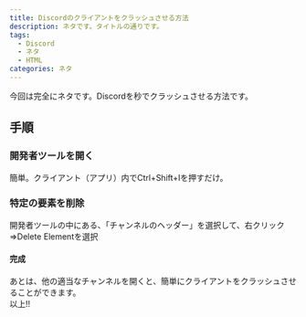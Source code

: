 ```yaml
---
title: Discordのクライアントをクラッシュさせる方法
description: ネタです。タイトルの通りです。
tags:
  - Discord
  - ネタ
  - HTML
categories: ネタ
---
```

<div class="adservice-pc"></div>
今回は完全にネタです。<wbr>
Discordを秒でクラッシュさせる方法です。<br>
<h2>手順</h2>
<h3>開発者ツールを開く</h3>
簡単。クライアント（アプリ）内でCtrl+Shift+Iを押すだけ。
<h3>特定の要素を削除</h3>
開発者ツールの中にある、「チャンネルのヘッダー」を選択して、右クリック=>Delete Elementを選択<br>
<h4>完成</h4>
あとは、他の適当なチャンネルを開くと、簡単にクライアントをクラッシュさせることができます。<br>
以上!!
<div class="adservice-pc adservice-sp"></div>